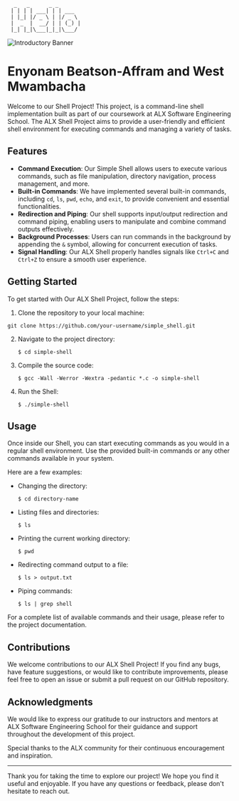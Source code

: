 ```
  _   _      _ _
 | | | | ___| | | ___
 | |_| |/ _ \ | |/ _ \
 |  _  |  __/ | | (_) |
 |_| |_|\___|_|_|\___/

```
![Introductory Banner](https://github.com/Mzpenelope/shell-practice/raw/018bbc7ff0ab303096de4513e0d093be7b091fe6/giphy.gif)

# Enyonam Beatson-Affram and West Mwambacha

Welcome to our Shell Project! This project, is a command-line shell implementation built as part of our coursework at ALX Software Engineering School. The ALX Shell Project aims to provide a user-friendly and efficient shell environment for executing commands and managing a variety of tasks.

## Features

- **Command Execution**: Our Simple Shell allows users to execute various commands, such as file manipulation, directory navigation, process management, and more.
- **Built-in Commands**: We have implemented several built-in commands, including `cd`, `ls`, `pwd`, `echo`, and `exit`, to provide convenient and essential functionalities.
- **Redirection and Piping**: Our shell supports input/output redirection and command piping, enabling users to manipulate and combine command outputs effectively.
- **Background Processes**: Users can run commands in the background by appending the `&` symbol, allowing for concurrent execution of tasks.
- **Signal Handling**: Our ALX Shell properly handles signals like `Ctrl+C` and `Ctrl+Z` to ensure a smooth user experience.

## Getting Started

To get started with Our ALX Shell Project, follow the steps:

1. Clone the repository to your local machine:
```
git clone https://github.com/your-username/simple_shell.git
```

2. Navigate to the project directory:
   ```
   $ cd simple-shell
   ```

3. Compile the source code:
   ```
   $ gcc -Wall -Werror -Wextra -pedantic *.c -o simple-shell
   ```

4. Run the Shell:
   ```
   $ ./simple-shell
   ```

## Usage

Once inside our Shell, you can start executing commands as you would in a regular shell environment. Use the provided built-in commands or any other commands available in your system.

Here are a few examples:

- Changing the directory:
  ```
  $ cd directory-name
  ```

- Listing files and directories:
  ```
  $ ls
  ```

- Printing the current working directory:
  ```
  $ pwd
  ```

- Redirecting command output to a file:
  ```
  $ ls > output.txt
  ```

- Piping commands:
  ```
  $ ls | grep shell
  ```

For a complete list of available commands and their usage, please refer to the project documentation.

## Contributions

We welcome contributions to our ALX Shell Project! If you find any bugs, have feature suggestions, or would like to contribute improvements, please feel free to open an issue or submit a pull request on our GitHub repository.

## Acknowledgments

We would like to express our gratitude to our instructors and mentors at ALX Software Engineering School for their guidance and support throughout the development of this project.

Special thanks to the ALX community for their continuous encouragement and inspiration.

---

Thank you for taking the time to explore our project! We hope you find it useful and enjoyable. If you have any questions or feedback, please don't hesitate to reach out. 
